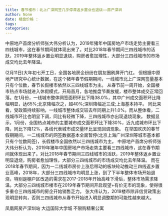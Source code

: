 ```yaml
---
title: 春节楼市：北上广深网签几乎停滞返乡置业也退烧——房产深圳
author: None
date: 楼盘价格 : 
tags: 
categories: 
---
```

中原地产首席分析师张大伟分析认为，2019年猪年中国房地产市场走势主要看三四线城市，这在春节期间就体现出来了。对比2018年春节期间三四线城市的活跃，2019年整体返乡置业明显退烧，购房者愈加理性，大部分三四线城市的市场成交均比去年降温。
<!-- more -->
(2月11日)大年初七开工日，全国各地房企纷纷在朋友圈刷屏开门红。
但根据中原地产研究中心统计数据，在这个猪年春节假期期间，一线城市北上广深网签量基本只有个位数，春节长假楼市依然以三四线城市为主。
从春节前一周开始，全国楼市热点市场就进入休假模式，开局首月，各地推盘节奏放缓，楼市整体成交正常回落。在1月份，一线城市整体网签面积环比下降38.0%，其中广州成交面积环比降幅明显，达65%;北京降幅次之，超40%;深圳降幅近三成;上海基本持平。
同比来看，受政策持续影响，一线城市整体成交较去年同期上升1.0%。而从整体看，二线城市环比也明显下调，同比有轻微下降，三四线城市亦出现退烧现象。
数据显示，1月份，全国热点城市的主要城市成交面积环比下降30%，近九成城市环比下降，同比下降12%，各线代表城市成交量环比呈现回调现象。
在举国欢庆的春节假期期间，一二线城市的网签数据基本全面暂停(北京上海广州深圳等城市基本都只有个位数网签)，长假楼市全国依然以三四线城市为主。
中原地产首席分析师张大伟分析认为，2019年猪年中国房地产市场走势主要看三四线城市，这在春节期间就体现出来了。对比2018年春节期间三四线城市的活跃，2019年整体返乡置业明显退烧，购房者愈加理性，大部分三四线城市的市场成交均比去年降温。
而在2018年春节期间，因为一二线城市房价上涨后带动的板块轮动推动三四线返乡置业高峰，2018年，大部分三四线城市均明显上涨，到了下半年整体市场开始退烧，特别是棚户区改造的需求在2017-2018年开始高峰下滑后，整体市场需求降温。大部分三四线城市楼市在2019年春节期间开启观望+有价无市的现象，使得很多重仓三四线城市的房企开始销售乏力。
张大伟认为，2019楼市除非信贷政策出现明显转向，否则三四线城市从春节开始进入明显调整期的可能性越来越大。
                        
                        
                        
                        
                                        
                    
                    
                
                    
                    
                    
                
                    
                
凤凰网房产深圳站
大运国际大学城
不限购精奢公寓
	                        
	                    
	                        
	                    
